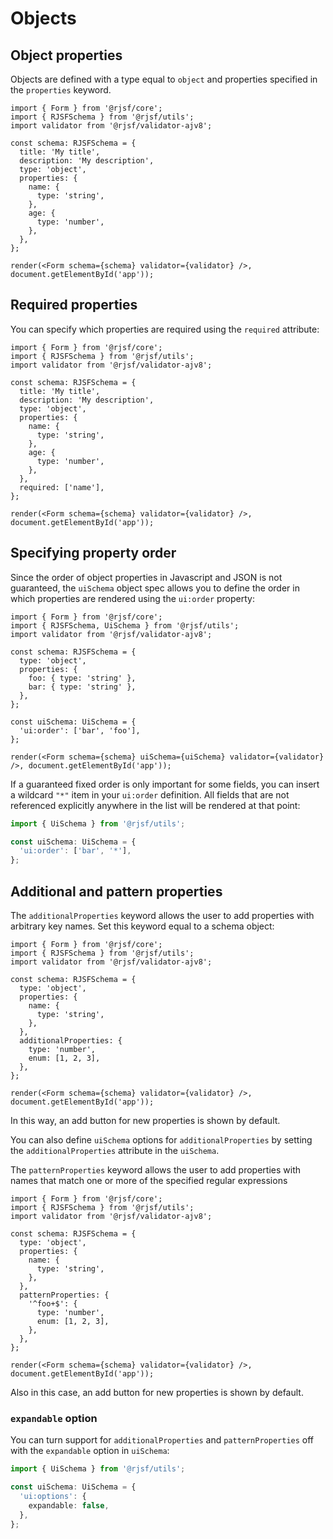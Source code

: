 # Objects

## Object properties

Objects are defined with a type equal to `object` and properties specified in the `properties` keyword.

```tsx
import { Form } from '@rjsf/core';
import { RJSFSchema } from '@rjsf/utils';
import validator from '@rjsf/validator-ajv8';

const schema: RJSFSchema = {
  title: 'My title',
  description: 'My description',
  type: 'object',
  properties: {
    name: {
      type: 'string',
    },
    age: {
      type: 'number',
    },
  },
};

render(<Form schema={schema} validator={validator} />, document.getElementById('app'));
```

## Required properties

You can specify which properties are required using the `required` attribute:

```tsx
import { Form } from '@rjsf/core';
import { RJSFSchema } from '@rjsf/utils';
import validator from '@rjsf/validator-ajv8';

const schema: RJSFSchema = {
  title: 'My title',
  description: 'My description',
  type: 'object',
  properties: {
    name: {
      type: 'string',
    },
    age: {
      type: 'number',
    },
  },
  required: ['name'],
};

render(<Form schema={schema} validator={validator} />, document.getElementById('app'));
```

## Specifying property order

Since the order of object properties in Javascript and JSON is not guaranteed, the `uiSchema` object spec allows you to define the order in which properties are rendered using the `ui:order` property:

```tsx
import { Form } from '@rjsf/core';
import { RJSFSchema, UiSchema } from '@rjsf/utils';
import validator from '@rjsf/validator-ajv8';

const schema: RJSFSchema = {
  type: 'object',
  properties: {
    foo: { type: 'string' },
    bar: { type: 'string' },
  },
};

const uiSchema: UiSchema = {
  'ui:order': ['bar', 'foo'],
};

render(<Form schema={schema} uiSchema={uiSchema} validator={validator} />, document.getElementById('app'));
```

If a guaranteed fixed order is only important for some fields, you can insert a wildcard `"*"` item in your `ui:order` definition. All fields that are not referenced explicitly anywhere in the list will be rendered at that point:

```ts
import { UiSchema } from '@rjsf/utils';

const uiSchema: UiSchema = {
  'ui:order': ['bar', '*'],
};
```

## Additional and pattern properties

The `additionalProperties` keyword allows the user to add properties with arbitrary key names. Set this keyword equal to a schema object:

```tsx
import { Form } from '@rjsf/core';
import { RJSFSchema } from '@rjsf/utils';
import validator from '@rjsf/validator-ajv8';

const schema: RJSFSchema = {
  type: 'object',
  properties: {
    name: {
      type: 'string',
    },
  },
  additionalProperties: {
    type: 'number',
    enum: [1, 2, 3],
  },
};

render(<Form schema={schema} validator={validator} />, document.getElementById('app'));
```

In this way, an add button for new properties is shown by default.

You can also define `uiSchema` options for `additionalProperties` by setting the `additionalProperties` attribute in the `uiSchema`.

The `patternProperties` keyword allows the user to add properties with names that match one or more of the specified regular expressions

```tsx
import { Form } from '@rjsf/core';
import { RJSFSchema } from '@rjsf/utils';
import validator from '@rjsf/validator-ajv8';

const schema: RJSFSchema = {
  type: 'object',
  properties: {
    name: {
      type: 'string',
    },
  },
  patternProperties: {
    '^foo+$': {
      type: 'number',
      enum: [1, 2, 3],
    },
  },
};

render(<Form schema={schema} validator={validator} />, document.getElementById('app'));
```

Also in this case, an add button for new properties is shown by default.

### `expandable` option

You can turn support for `additionalProperties` and `patternProperties` off with the `expandable` option in `uiSchema`:

```ts
import { UiSchema } from '@rjsf/utils';

const uiSchema: UiSchema = {
  'ui:options': {
    expandable: false,
  },
};
```
